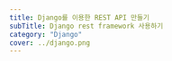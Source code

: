 ```yaml
---
title: Django를 이용한 REST API 만들기
subTitle: Django rest framework 사용하기
category: "Django"
cover: ../django.png
---
```


